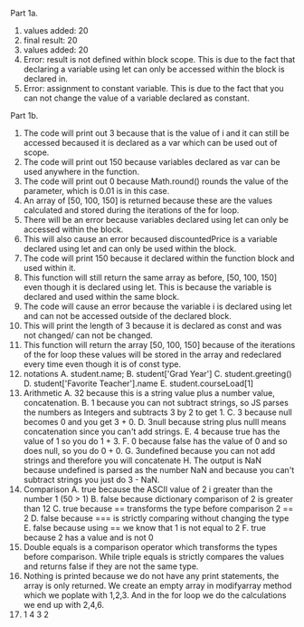 Part 1a.
 1. values added: 20
 2. final result: 20
 3. values added: 20
 4. Error: result is not defined within block scope. This is due to the fact that declaring a variable using let can only be accessed within the block is declared in.
 5. Error: assignment to constant variable. This is due to the fact that you can not change the value of a variable declared as constant.

Part 1b.
 1.  The code will print out 3 because that is the value of i and it can still be accessed becaused it is declared as a var which can be used out of scope.
 2. The code will print out 150 because variables declared as var can be used anywhere in the function.
 3. The code will print out 0 because Math.round() rounds the value of the parameter, which is 0.01 is in this case.
 4. An array of [50, 100, 150] is returned because these are the values calculated and stored during the iterations of the for loop.
 5. There will be an error because variables declared using let can only be accessed within the block.
 6. This will also cause an error becaused discountedPrice is a variable declared using let and can only be used within the block.
 7. The code will print 150 because it declared within the function block and used within it.
 8. This function will still return the same array as before, [50, 100, 150] even though it is declared using let. This is because the variable is declared and used within the same block.
 9. The code will cause an error because the variable i is declared using let and can not be accessed outside of the declared block.
 10. This will print the length of 3 because it is declared as const and was not changed/ can not be changed.
 11. This function will return the array [50, 100, 150] because of the iterations of the for loop these values will be stored in the array and redeclared every time even though it is of const type.
 12. notations
     A. student.name;
     B. student['Grad Year']
     C. student.greeting()
     D. student['Favorite Teacher'].name
     E. student.courseLoad[1]  
13. Arithmetic
    A. 32 because this is a string value plus a number value, concatenation.
    B. 1 because you can not subtract strings, so JS parses the numbers as Integers and subtracts 3 by 2 to get 1.
    C. 3 because null becomes 0 and you get 3 + 0.
    D. 3null because string plus nulll means concatenation since you can't add strings.
    E. 4 because true has the value of 1 so you do 1 + 3.
    F. 0 because false has the value of 0 and so does null, so you do 0 + 0.
    G. 3undefined because you can not add strings and therefore you will concatenate
    H. The output is NaN because undefined is parsed as the number NaN and because you can't subtract strings you just do 3 - NaN.
14. Comparison
    A. true because the ASCII value of 2 i greater than the number 1 (50 > 1)
    B. false because dictionary comparison of 2 is greater than 12
    C. true because == transforms the type before comparison 2 == 2
    D. false because === is strictly comparing without changing the type
    E. false because using == we know that 1 is not equal to 2
    F. true because 2 has a value and is not 0
15. Double equals is a comparison operator which transforms the types before comparison. While triple equals is strictly compares the values and returns false if they are not the same type.
17. Nothing is printed because we do not have any print statements, the array is only returned. We create an empty array in modifyarray method which we poplate with 1,2,3. And in the for loop we do the calculations we end up with 2,4,6. 
19. 1 4 3 2  
